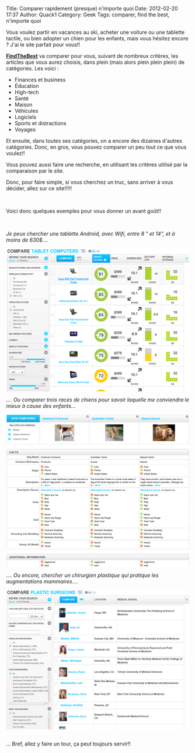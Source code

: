 Title: Comparer rapidement (presque) n'importe quoi
Date: 2012-02-20 17:37
Author: Quack1
Category: Geek
Tags: comparer, find the best, n'importe quoi

Vous voulez partir en vacances au ski, acheter une voiture ou une
tablette tactile, ou bien adopter un chien pour les enfants, mais vous
hésitez encore ? J'ai le site parfait pour vous!!

**[FindTheBest][]** va comparer pour vous, suivant de nombreux critères, les articles que
vous aurez choisis, dans plein (mais alors plein plein plein) de
catégories. Les voici :

-   Finances et business
-   Éducation
-   High-tech
-   Santé
-   Maison
-   Véhicules
-   Logiciels
-   Sports et distractions
-   Voyages

</p>
Et ensuite, dans toutes ses catégories, on a encore des dizaines
d'autres catégories. Donc, en gros, vous pouvez comparer un peu tout ce
que vous voulez!!

Vous pouvez aussi faire une recherche, en utilisant les critères utilisé
par la comparaison par le site.

Donc, pour faire simple, si vous cherchez un truc, sans arriver à vous
décider, allez sur ce site!!!!!

 

Voici donc quelques exemples pour vous donner un avant goût!!

 

*Je peux chercher une tablette Android, avec Wifi, entre 8 " et 14", et
à moins de 630\$....*

<a href="static/upload/findTheBest_tablettes.png"><img src="upload/findTheBest_tablettes.png" width="600" align="center" /></a>

*.... Ou comparer trois races de chiens pour savoir laquelle me
conviendra le mieux à cause des enfants...*

<a href="static/upload/findTheBest_chiens.png"><img src="upload/findTheBest_chiens.png" width="600" align="center" /></a>

*.... Ou encore, chercher un chirurgien plastique qui pratique les
augmentations mammaires....*

<a href="static/upload/findTheBest_chirurgiens.png"><img src="upload/findTheBest_chirurgiens.png" width="600" align="center" /></a> 

... Bref, allez y faire un tour, ça peut toujours servir!!

  [FindTheBest]: http://www.findthebest.com/ "http://www.findthebest.com/"
